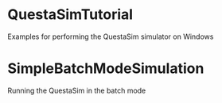 # QuestaSimTutorial
 Examples for performing the QuestaSim simulator on Windows
 
# SimpleBatchModeSimulation
 Running the QuestaSim in the batch mode
